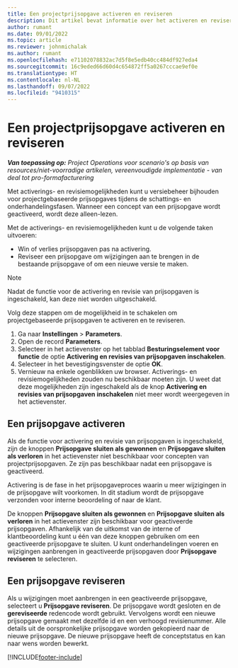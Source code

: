 ```yaml
---
title: Een projectprijsopgave activeren en reviseren
description: Dit artikel bevat informatie over het activeren en reviseren van prijsprijsopgaven in Microsoft Dynamics 365 Project Operations.
author: rumant
ms.date: 09/01/2022
ms.topic: article
ms.reviewer: johnmichalak
ms.author: rumant
ms.openlocfilehash: e71102078832ac7d5f8e5edb40cc484df927eda4
ms.sourcegitcommit: 16c9eded66d60d4c654872ff5a0267cccae9ef0e
ms.translationtype: HT
ms.contentlocale: nl-NL
ms.lasthandoff: 09/07/2022
ms.locfileid: "9410315"
---
```

# <a name="activate-and-revise-a-project-quote"></a>Een projectprijsopgave activeren en reviseren

_**Van toepassing op:** Project Operations voor scenario's op basis van resources/niet-voorradige artikelen, vereenvoudigde implementatie - van deal tot pro-formafacturering_

Met activerings- en revisiemogelijkheden kunt u versiebeheer bijhouden voor projectgebaseerde prijsopgaves tijdens de schattings- en onderhandelingsfasen. Wanneer een concept van een prijsopgave wordt geactiveerd, wordt deze alleen-lezen.

Met de activerings- en revisiemogelijkheden kunt u de volgende taken uitvoeren:

- Win of verlies prijsopgaven pas na activering.
- Reviseer een prijsopgave om wijzigingen aan te brengen in de bestaande prijsopgave of om een nieuwe versie te maken.

> [!NOTE]
> Nadat de functie voor de activering en revisie van prijsopgaven is ingeschakeld, kan deze niet worden uitgeschakeld.

Volg deze stappen om de mogelijkheid in te schakelen om projectgebaseerde prijsopgaven te activeren en te reviseren.

1. Ga naar **Instellingen** \> **Parameters**.
1. Open de record **Parameters**.
1. Selecteer in het actievenster op het tabblad **Besturingselement voor functie** de optie **Activering en revisies van prijsopgaven inschakelen**.
1. Selecteer in het bevestigingsvenster de optie **OK**.
1. Vernieuw na enkele ogenblikken uw browser. Activerings- en revisiemogelijkheden zouden nu beschikbaar moeten zijn. U weet dat deze mogelijkheden zijn ingeschakeld als de knop **Activering en revisies van prijsopgaven inschakelen** niet meer wordt weergegeven in het actievenster.

## <a name="activating-a-quote"></a>Een prijsopgave activeren

Als de functie voor activering en revisie van prijsopgaven is ingeschakeld, zijn de knoppen **Prijsopgave sluiten als gewonnen** en **Prijsopgave sluiten als verloren** in het actievenster niet beschikbaar voor concepten van projectprijsopgaven. Ze zijn pas beschikbaar nadat een prijsopgave is geactiveerd.

Activering is de fase in het prijsopgaveproces waarin u meer wijzigingen in de prijsopgave wilt voorkomen. In dit stadium wordt de prijsopgave verzonden voor interne beoordeling of naar de klant.

De knoppen **Prijsopgave sluiten als gewonnen** en **Prijsopgave sluiten als verloren** in het actievenster zijn beschikbaar voor geactiveerde prijsopgaven. Afhankelijk van de uitkomst van de interne of klantbeoordeling kunt u één van deze knoppen gebruiken om een geactiveerde prijsopgave te sluiten. U kunt onderhandelingen voeren en wijzigingen aanbrengen in geactiveerde prijsopgaven door **Prijsopgave reviseren** te selecteren.

## <a name="revising-a-quote"></a>Een prijsopgave reviseren

Als u wijzigingen moet aanbrengen in een geactiveerde prijsopgave, selecteert u **Prijsopgave reviseren**. De prijsopgave wordt gesloten en de **gereviseerde** redencode wordt gebruikt. Vervolgens wordt een nieuwe prijsopgave gemaakt met dezelfde id en een verhoogd revisienummer. Alle details uit de oorspronkelijke prijsopgave worden gekopieerd naar de nieuwe prijsopgave. De nieuwe prijsopgave heeft de conceptstatus en kan naar wens worden bewerkt.

[!INCLUDE[footer-include](../includes/footer-banner.md)]
